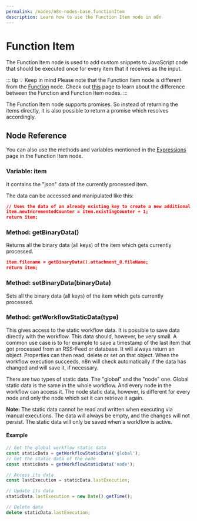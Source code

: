 ```yaml
---
permalink: /nodes/n8n-nodes-base.functionItem
description: Learn how to use the Function Item node in n8n
---
```


# Function Item

The Function Item node is used to add custom snippets to JavaScript code that should be executed once for every item that it receives as the input.

::: tip 💡 Keep in mind
Please note that the Function Item node is different from the [Function](../Function/README.md) node. Check out [this](../../../../reference/function-nodes.md) page to learn about the difference between the Function and Function Item nodes.
:::

The Function Item node supports promises. So instead of returning the items directly, it is also possible to return a promise which resolves accordingly.


## Node Reference

You can also use the methods and variables mentioned in the [Expressions](../../../expressions.md) page in the Function Item node.

### Variable: item

It contains the "json" data of the currently processed item.

The data can be accessed and manipulated like this:

```json
// Uses the data of an already existing key to create a new additional one
item.newIncrementedCounter = item.existingCounter + 1;
return item;
```


### Method: getBinaryData()

Returns all the binary data (all keys) of the item which gets currently processed.
```json
item.filename = getBinaryData().attachment_0.fileName;
return item;
```

### Method: setBinaryData(binaryData)

Sets all the binary data (all keys) of the item which gets currently processed.


### Method: getWorkflowStaticData(type)

This gives access to the static workflow data.
It is possible to save data directly with the workflow. This data should, however, be very small.
A common use case is to for example to save a timestamp of the last item that got processed from
an RSS-Feed or database. It will always return an object. Properties can then read, delete or
set on that object. When the workflow execution succeeds, n8n will check automatically if the data
has changed and will save it, if necessary.

There are two types of static data. The "global" and the "node" one. Global static data is the
same in the whole workflow. And every node in the workflow can access it. The node static data,
however, is different for every node and only the node which set it can retrieve it again.

**Note:** The static data cannot be read and written when executing via manual executions. The data will always be empty, and the changes will not persist. The static data will only be saved when a workflow is active.


#### Example

```javascript
// Get the global workflow static data
const staticData = getWorkflowStaticData('global');
// Get the static data of the node
const staticData = getWorkflowStaticData('node');

// Access its data
const lastExecution = staticData.lastExecution;

// Update its data
staticData.lastExecution = new Date().getTime();

// Delete data
delete staticData.lastExecution;
```
